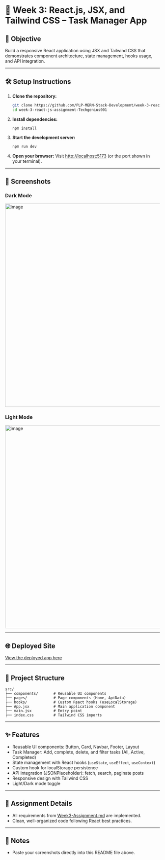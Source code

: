 # 🎨 Week 3: React.js, JSX, and Tailwind CSS – Task Manager App

## 🚀 Objective

Build a responsive React application using JSX and Tailwind CSS that demonstrates component architecture, state management, hooks usage, and API integration.

---

## 🛠️ Setup Instructions

1. **Clone the repository:**
   ```bash
   git clone https://github.com/PLP-MERN-Stack-Development/week-3-react-js-assignment-Techgenius001.git
   cd week-3-react-js-assignment-Techgenius001
   ```
2. **Install dependencies:**
   ```bash
   npm install
   ```
3. **Start the development server:**
   ```bash
   npm run dev
   ```
4. **Open your browser:**
   Visit [http://localhost:5173](http://localhost:5173) (or the port shown in your terminal).

---

## 📸 Screenshots

### Dark Mode

<img width="1366" height="660" alt="image" src="https://github.com/user-attachments/assets/551169f8-e71b-49fd-89e4-0768d0584e48" />


### Light Mode

<img width="1366" height="659" alt="image" src="https://github.com/user-attachments/assets/4b2a9426-0177-4208-9036-f38cc2cf9eb7" />


---

## 🌐 Deployed Site

[View the deployed app here](#) <!-- Replace # with your deployed site URL (Vercel, Netlify, or GitHub Pages) -->

---

## 📂 Project Structure

```
src/
├── components/       # Reusable UI components
├── pages/            # Page components (Home, ApiData)
├── hooks/            # Custom React hooks (useLocalStorage)
├── App.jsx           # Main application component
├── main.jsx          # Entry point
├── index.css         # Tailwind CSS imports
```

---

## ✨ Features

- Reusable UI components: Button, Card, Navbar, Footer, Layout
- Task Manager: Add, complete, delete, and filter tasks (All, Active, Completed)
- State management with React hooks (`useState`, `useEffect`, `useContext`)
- Custom hook for localStorage persistence
- API integration (JSONPlaceholder): fetch, search, paginate posts
- Responsive design with Tailwind CSS
- Light/Dark mode toggle

---

## 📄 Assignment Details

- All requirements from [Week3-Assignment.md](./Week3-Assignment.md) are implemented.
- Clean, well-organized code following React best practices.

---

## 📢 Notes

- Paste your screenshots directly into this README file above.
